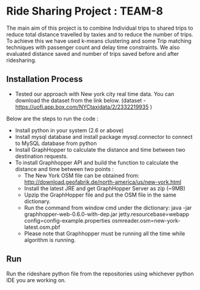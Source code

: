 # Ride Sharing Project : TEAM-8

The main aim of this project is to combine Individual trips to shared trips to reduce total distance travelled by taxies and to reduce the number of trips. To achieve this we have used k-means clustering and some Trip matching techniques with passenger count and delay time constraints. We also evaluated distance saved and number of trips saved before and after ridesharing.

## Installation Process

* Tested our approach with New york city real time data. You can download the dataset from the link below. (dataset - https://uofi.app.box.com/NYCtaxidata/2/2332219935 )

Below are the steps to run the code :

* Install python in your system (2.6 or above)
* Install mysql database and install package mysql.connector to connect to MySQL database from python
* Install GraphHopper to calculate the distance and time between two destination requests.
* To install Graphhopper API and build the function to calculate the distance and time between two points :
    * The New York OSM file can be obtained from: http://download.geofabrik.de/north-america/us/new-york.html 
    * Install the latest JRE and get GraphHopper Server as zip (~9MB)
    * Upzip the GraphHopper file and put the OSM file in the same dictionary. 
    * Run the command from window cmd under the dictionary: java -jar graphhopper-web-0.6.0-with-dep.jar jetty.resourcebase=webapp config=config-example.properties osmreader.osm=new-york-latest.osm.pbf
    * Please note that Graphhopper must be running all the time while algorithm is running.
	
## Run
Run the rideshare python file from the repositories using whichever python IDE you are working on.